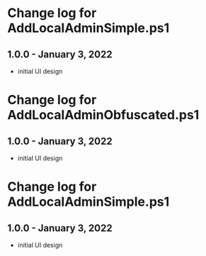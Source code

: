 # Change log for AddLocalAdminSimple.ps1


## 1.0.0 - January 3, 2022

- initial UI design




# Change log for AddLocalAdminObfuscated.ps1


## 1.0.0 - January 3, 2022

- initial UI design



# Change log for AddLocalAdminSimple.ps1


## 1.0.0 - January 3, 2022

- initial UI design

